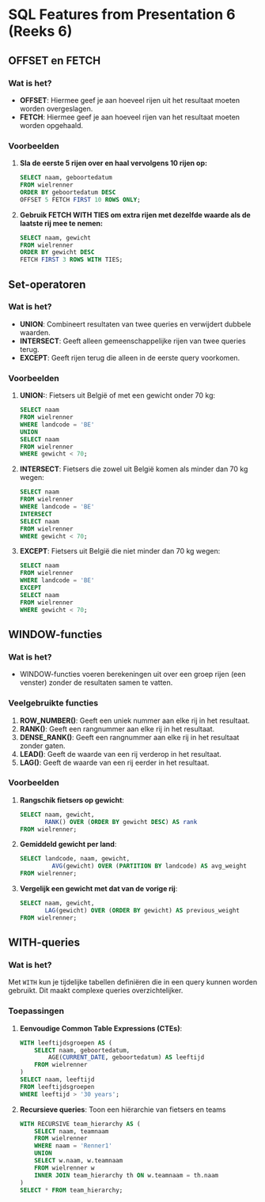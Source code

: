 # SQL Features from Presentation 6 (Reeks 6)

## OFFSET en FETCH
### Wat is het?
- **OFFSET**: Hiermee geef je aan hoeveel rijen uit het resultaat moeten worden overgeslagen.
- **FETCH**: Hiermee geef je aan hoeveel rijen van het resultaat moeten worden opgehaald.

### Voorbeelden
1. **Sla de eerste 5 rijen over en haal vervolgens 10 rijen op:**
   ```sql
   SELECT naam, geboortedatum
   FROM wielrenner
   ORDER BY geboortedatum DESC
   OFFSET 5 FETCH FIRST 10 ROWS ONLY;
   ```
2. **Gebruik FETCH WITH TIES om extra rijen met dezelfde waarde als de laatste rij mee te nemen:**
   ```sql
   SELECT naam, gewicht
   FROM wielrenner
   ORDER BY gewicht DESC
   FETCH FIRST 3 ROWS WITH TIES;
   ```

## Set-operatoren

### Wat is het?

- **UNION**: Combineert resultaten van twee queries en verwijdert dubbele waarden.
- **INTERSECT**: Geeft alleen gemeenschappelijke rijen van twee queries terug.
- **EXCEPT**: Geeft rijen terug die alleen in de eerste query voorkomen.

### Voorbeelden
1. **UNION:**: Fietsers uit België of met een gewicht onder 70 kg:
   ```sql
   SELECT naam
   FROM wielrenner
   WHERE landcode = 'BE'
   UNION
   SELECT naam
   FROM wielrenner
   WHERE gewicht < 70;
   ```
2. **INTERSECT**: Fietsers die zowel uit België komen als minder dan 70 kg wegen:
   ```sql
   SELECT naam
   FROM wielrenner
   WHERE landcode = 'BE'
   INTERSECT
   SELECT naam
   FROM wielrenner
   WHERE gewicht < 70;
   ```
3. **EXCEPT**: Fietsers uit België die niet minder dan 70 kg wegen:
   ```sql
   SELECT naam
   FROM wielrenner
   WHERE landcode = 'BE'
   EXCEPT
   SELECT naam
   FROM wielrenner
   WHERE gewicht < 70;
   ```

## WINDOW-functies

### Wat is het?

* WINDOW-functies voeren berekeningen uit over een groep rijen (een venster) zonder de resultaten samen te vatten.

### Veelgebruikte functies

1. **ROW_NUMBER()**: Geeft een uniek nummer aan elke rij in het resultaat.
2. **RANK()**: Geeft een rangnummer aan elke rij in het resultaat.
3. **DENSE_RANK()**: Geeft een rangnummer aan elke rij in het resultaat zonder gaten.
4. **LEAD()**: Geeft de waarde van een rij verderop in het resultaat.
5. **LAG()**: Geeft de waarde van een rij eerder in het resultaat.

### Voorbeelden

1. **Rangschik fietsers op gewicht**: 
   ```sql
   SELECT naam, gewicht,
          RANK() OVER (ORDER BY gewicht DESC) AS rank
   FROM wielrenner;
   ```
2. **Gemiddeld gewicht per land**:
    ```sql
    SELECT landcode, naam, gewicht,
             AVG(gewicht) OVER (PARTITION BY landcode) AS avg_weight
    FROM wielrenner;
    ```
3. **Vergelijk een gewicht met dat van de vorige rij**:
    ```sql
    SELECT naam, gewicht,
           LAG(gewicht) OVER (ORDER BY gewicht) AS previous_weight
    FROM wielrenner;
    ```

## WITH-queries

### Wat is het?

Met `WITH` kun je tijdelijke tabellen definiëren die in een query kunnen worden gebruikt. Dit maakt complexe queries overzichtelijker.

### Toepassingen

1. **Eenvoudige Common Table Expressions (CTEs)**:
    ```sql
    WITH leeftijdsgroepen AS (
        SELECT naam, geboortedatum, 
            AGE(CURRENT_DATE, geboortedatum) AS leeftijd
        FROM wielrenner
    )
    SELECT naam, leeftijd
    FROM leeftijdsgroepen
    WHERE leeftijd > '30 years';
    ```
2. **Recursieve queries**: Toon een hiërarchie van fietsers en teams
    ```sql
    WITH RECURSIVE team_hierarchy AS (
        SELECT naam, teamnaam
        FROM wielrenner
        WHERE naam = 'Renner1'
        UNION
        SELECT w.naam, w.teamnaam
        FROM wielrenner w
        INNER JOIN team_hierarchy th ON w.teamnaam = th.naam
    )
    SELECT * FROM team_hierarchy;
    ```
